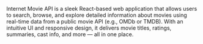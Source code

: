  Internet Movie API is a sleek React-based web application that allows users to search, browse, and explore detailed information about movies using real-time data from a public movie API (e.g., OMDb or TMDB). With an intuitive UI and responsive design, it delivers movie titles, ratings, summaries, cast info, and more — all in one place.
